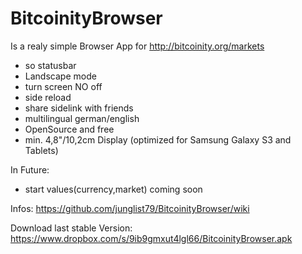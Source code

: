BitcoinityBrowser
==============

Is a realy simple Browser App for http://bitcoinity.org/markets

* so statusbar 
* Landscape mode
* turn screen NO off
* side reload
* share sidelink with friends
* multilingual german/english
* OpenSource and free
* min. 4,8"/10,2cm Display (optimized for Samsung Galaxy S3 and Tablets)

In Future:
   * start values(currency,market) coming soon

Infos:
https://github.com/junglist79/BitcoinityBrowser/wiki

Download last stable Version:
https://www.dropbox.com/s/9ib9gmxut4lgl66/BitcoinityBrowser.apk
